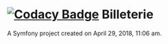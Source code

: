 [![Codacy Badge](https://api.codacy.com/project/badge/Grade/4f0cb130befe4cbc92e8335aaa20c211)](https://www.codacy.com/app/Etheram68/Billeterie?utm_source=github.com&amp;utm_medium=referral&amp;utm_content=Etheram68/Billeterie&amp;utm_campaign=Badge_Grade)
Billeterie
==========

A Symfony project created on April 29, 2018, 11:06 am.
